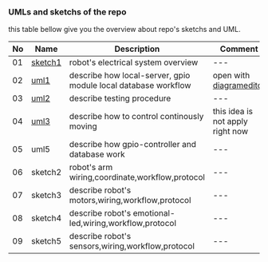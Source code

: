 ### UMLs and sketchs of the repo

this table bellow give you the overview about repo's sketchs and UML.

|No|Name|Description|Comment|
|---|---|---|---|
|01|[sketch1](/docs/assets/sketchs/sketch1.pdf)|robot's electrical system overview|---|
|02|[uml1](/docs/assets/umls/UML1.xml)|describe how local-server, gpio module local database workflow|open with [diagrameditor](https://www.diagrameditor.com/)|
|03|[uml2](/docs/assets/umls/uml2.xml)|describe testing procedure|---|
|04|[uml3](/docs/assets/umls/uml3.xml)|describe how to control continously moving|this idea is not apply right now|
|05|uml5|describe how gpio-controller and  database work|---|
|06|sketch2|robot's arm wiring,coordinate,workflow,protocol|---|
|07|sketch3|describe robot's motors,wiring,workflow,protocol|---|
|08|sketch4|describe robot's emotional-led,wiring,workflow,protocol|---|
|09|sketch5|describe robot's sensors,wiring,workflow,protocol|---|

